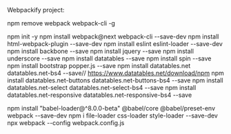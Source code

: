 
Webpackify project:

npm remove webpack webpack-cli -g

npm init -y
npm install webpack@next webpack-cli --save-dev
npm install html-webpack-plugin --save-dev
npm install eslint eslint-loader --save-dev
npm install backbone --save
npm install jquery --save
npm install underscore --save
npm install datatables --save
npm install spin --save
npm install bootstrap popper.js --save
npm install datatables.net datatables.net-bs4 --save// https://www.datatables.net/download/npm
npm install datatables.net-buttons datatables.net-buttons-bs4 --save
npm install datatables.net-select datatables.net-select-bs4 --save
npm install datatables.net-responsive datatables.net-responsive-bs4 --save

npm install "babel-loader@^8.0.0-beta" @babel/core @babel/preset-env webpack --save-dev
npm i file-loader css-loader style-loader --save-dev
npx webpack --config webpack.config.js